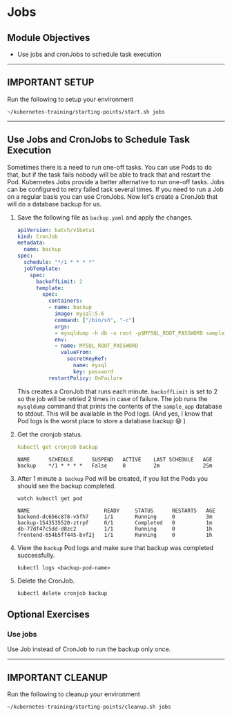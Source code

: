 # Jobs

## Module Objectives

- Use jobs and cronJobs to schedule task execution

---

## **IMPORTANT SETUP**
Run the following to setup your environment

```
~/kubernetes-training/starting-points/start.sh jobs
```

---

## Use Jobs and CronJobs to Schedule Task Execution

Sometimes there is a need to run one-off tasks. You can use Pods to do that, but if the task fails nobody will be able to track that and restart the Pod. Kubernetes Jobs provide a better alternative to run one-off tasks. Jobs can be configured to retry failed task several times. If you need to run a Job on a regular basis you can use CronJobs. Now let's create a CronJob that will do a database backup for us.

1. Save the following file as `backup.yaml` and apply the changes.

    ```yaml
    apiVersion: batch/v1beta1
    kind: CronJob
    metadata:
      name: backup
    spec:
      schedule: "*/1 * * * *"
      jobTemplate:
        spec:
          backoffLimit: 2
          template:
            spec:
              containers:
              - name: backup
                image: mysql:5.6
                command: ["/bin/sh", "-c"]
                args:
                - mysqldump -h db -u root -p$MYSQL_ROOT_PASSWORD sample_app
                env:
                - name: MYSQL_ROOT_PASSWORD
                  valueFrom:
                    secretKeyRef:
                      name: mysql
                      key: password
              restartPolicy: OnFailure
    ```

    This creates a CronJob that runs each minute. `backoffLimit` is set to 2 so the job will be retried 2 times in case of failure. The job runs the `mysqldump` command that prints the contents of the `sample_app` database to stdout. This will be available in the Pod logs. (And yes, I know that Pod logs is the worst place to store a database backup 😄  )

1. Get the cronjob status.

    ```yaml
    kubectl get cronjob backup
    ```

    ```
    NAME      SCHEDULE      SUSPEND   ACTIVE    LAST SCHEDULE   AGE
    backup    */1 * * * *   False     0         2m              25m
    ```

1. After 1 minute a` backup` Pod will be created, if you list the Pods you should see the backup completed.

    ```shell
    watch kubectl get pod
    ```

    ```
    NAME                        READY     STATUS      RESTARTS   AGE
    backend-dc656c878-v5fh7     1/1       Running     0          3m
    backup-1543535520-ztrpf     0/1       Completed   0          1m
    db-77df47c5dd-d8zc2         1/1       Running     0          1h
    frontend-654b5ff445-bvf2j   1/1       Running     0          1h
    ```

1. View the `backup` Pod logs and make sure that backup was completed successfully.

    ```shell
    kubectl logs <backup-pod-name>
    ```

1. Delete the CronJob.

    ```shell
    kubectl delete cronjob backup
    ```

## Optional Exercises

###  Use jobs

Use Job instead of CronJob to run the backup only once.

---

## **IMPORTANT CLEANUP**
Run the following to cleanup your environment

```
~/kubernetes-training/starting-points/cleanup.sh jobs
```
